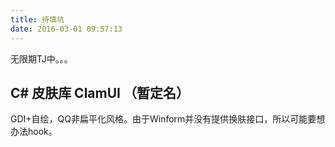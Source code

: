 ```yaml
---
title: 待填坑
date: 2016-03-01 09:57:13
---
```


无限期TJ中。。。

## C# 皮肤库 ClamUI （暂定名）

GDI+自绘，QQ非扁平化风格。由于Winform并没有提供换肤接口，所以可能要想办法hook。